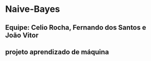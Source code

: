 # Naive-Bayes

## Equipe: Celio Rocha, Fernando dos Santos e João Vitor
## projeto aprendizado de máquina
